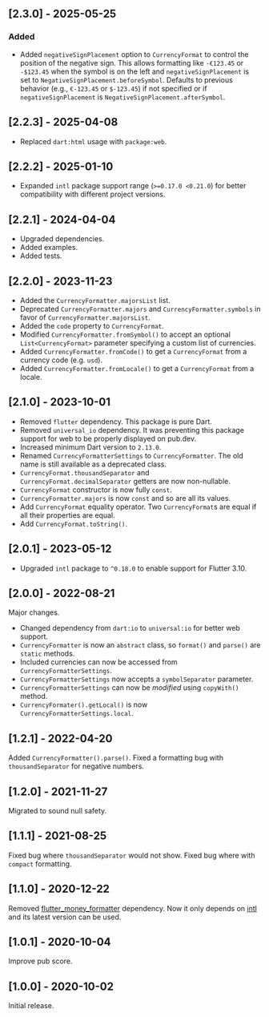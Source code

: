 ## [2.3.0] - 2025-05-25

### Added
- Added `negativeSignPlacement` option to `CurrencyFormat` to control the position of the negative sign. This allows formatting like `-€123.45` or `-$123.45` when the symbol is on the left and `negativeSignPlacement` is set to `NegativeSignPlacement.beforeSymbol`. Defaults to previous behavior (e.g., `€-123.45` or `$-123.45`) if not specified or if `negativeSignPlacement` is `NegativeSignPlacement.afterSymbol`.

## [2.2.3] - 2025-04-08

-   Replaced `dart:html` usage with `package:web`.

## [2.2.2] - 2025-01-10

-   Expanded `intl` package support range (`>=0.17.0 <0.21.0`) for better compatibility with different project versions.

## [2.2.1] - 2024-04-04

-   Upgraded dependencies.
-   Added examples.
-   Added tests.

## [2.2.0] - 2023-11-23

-   Added the `CurrencyFormatter.majorsList` list.
-   Deprecated `CurrencyFormatter.majors` and `CurrencyFormatter.symbols` in favor of `CurrencyFormatter.majorsList`.
-   Added the `code` property to `CurrencyFormat`.
-   Modified `CurrencyFormatter.fromSymbol()` to accept an optional `List<CurrencyFormat>` parameter specifying a custom list of currencies.
-   Added `CurrencyFormatter.fromCode()` to get a `CurrencyFormat` from a currency code (e.g. `usd`).
-   Added `CurrencyFormatter.fromLocale()` to get a `CurrencyFormat` from a locale.

## [2.1.0] - 2023-10-01

-   Removed `flutter` dependency. This package is pure Dart.
-   Removed `universal_io` dependency. It was preventing this package support for web to be properly displayed on pub.dev.
-   Increased minimum Dart version to `2.13.0`.
-   Renamed `CurrencyFormatterSettings` to `CurrencyFormatter`. The old name is still available as a deprecated class.
-   `CurrencyFormat.thousandSeparator` and `CurrencyFormat.decimalSeparator` getters are now non-nullable.
-   `CurrencyFormat` constructor is now fully `const`.
-   `CurrencyFormatter.majors` is now `const` and so are all its values.
-   Add `CurrencyFormat` equality operator. Two `CurrencyFormat`s are equal if all their properties are equal.
-   Add `CurrencyFormat.toString()`.

## [2.0.1] - 2023-05-12

-   Upgraded `intl` package to `^0.18.0` to enable support for Flutter 3.10.

## [2.0.0] - 2022-08-21

Major changes.

-   Changed dependency from `dart:io` to `universal:io` for better web support.
-   `CurrencyFormatter` is now an `abstract` class, so `format()` and `parse()` are `static` methods.
-   Included currencies can now be accessed from `CurrencyFormatterSettings`.
-   `CurrencyFormatterSettings` now accepts a `symbolSeparator` parameter.
-   `CurrencyFormatterSettings` can now be _modified_ using `copyWith()` method.
-   `CurrencyFormater().getLocal()` is now `CurrencyFormatterSettings.local`.

## [1.2.1] - 2022-04-20

Added `CurrencyFormatter().parse()`.
Fixed a formatting bug with `thousandSeparator` for negative numbers.

## [1.2.0] - 2021-11-27

Migrated to sound null safety.

## [1.1.1] - 2021-08-25

Fixed bug where `thousandSeparator` would not show.
Fixed bug where with `compact` formatting.

## [1.1.0] - 2020-12-22

Removed [flutter_money_formatter](https://pub.dev/packages/flutter_money_formatter) dependency. Now
it only depends on [intl](https://pub.dev/packages/intl) and its latest version can be used.

## [1.0.1] - 2020-10-04

Improve pub score.

## [1.0.0] - 2020-10-02

Initial release.

